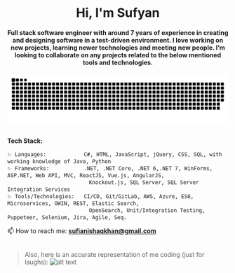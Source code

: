 <div align="center">
<!--<h1 align="center">Hi <img width="35" src="https://github.com/1999AZZAR/1999AZZAR/blob/main/resources/img/waving.gif">, I'm Sufyan</h1>-->
<h1 align="center">Hi, I'm Sufyan</h1>
<h4 align="center">Full stack software engineer with around 7 years of experience in creating and designing software in a test-driven environment. I love working on new projects, learning newer technologies and meeting new people. I’m looking to collaborate on any projects related to the below mentioned tools and technologies.</h4>
</div>

<div align="center">
  <img  src="https://github.com/sufianishaqkhan/sufianishaqkhan/blob/main/grid-snake.svg" alt="snake" /></a>
</div>
<br/>

**Tech Stack:**

    ✨ Languages:            C#, HTML, JavaScript, jQuery, CSS, SQL, with working knowledge of Java, Python
    ✨ Frameworks:           .NET, .NET Core, .NET 6,.NET 7, WinForms, ASP.NET, Web API, MVC, ReactJS, Vue.js, AngularJS,
                              Knockout.js, SQL Server, SQL Server Integration Services
    ✨ Tools/Technologies:   CI/CD, Git/GitLab, AWS, Azure, ES6, Microservices, OWIN, REST, Elastic Search,
                              OpenSearch, Unit/Integration Testing, Puppeteer, Selenium, Jira, Agile, Seq.

📫 How to reach me: **sufianishaqkhan@gmail.com**
<br/><br/>

> Also, here is an accurate representation of me coding (just for laughs):
> ![alt text](https://github.com/sufianishaqkhan/sufianishaqkhan/blob/main/das-nuts.gif "Das nuts")

